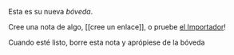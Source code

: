 Esta es su nueva *bóveda*.

Cree una nota de algo, [[cree un enlace]], o pruebe [el Importador](https://help.obsidian.md/Plugins/Importer)!

Cuando esté listo, borre esta nota y aprópiese de la bóveda

```java

```